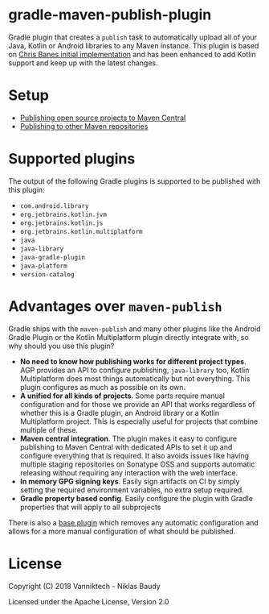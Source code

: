 # gradle-maven-publish-plugin

Gradle plugin that creates a `publish` task to automatically upload all of your Java, Kotlin or Android
libraries to any Maven instance. This plugin is based on [Chris Banes initial implementation](https://github.com/chrisbanes/gradle-mvn-push)
and has been enhanced to add Kotlin support and keep up with the latest changes.

# Setup

- [Publishing open source projects to Maven Central](https://vanniktech.github.io/gradle-maven-publish-plugin/central/)
- [Publishing to other Maven repositories](https://vanniktech.github.io/gradle-maven-publish-plugin/other/)

# Supported plugins

The output of the following Gradle plugins is supported to be published with this plugin:

- `com.android.library`
- `org.jetbrains.kotlin.jvm`
- `org.jetbrains.kotlin.js`
- `org.jetbrains.kotlin.multiplatform`
- `java`
- `java-library`
- `java-gradle-plugin`
- `java-platform`
- `version-catalog`

# Advantages over `maven-publish`

Gradle ships with the `maven-publish` and many other plugins like the Android Gradle Plugin or the Kotlin Multiplatform
plugin directly integrate with, so why should you use this plugin?

- **No need to know how publishing works for different project types**. AGP provides an API to configure publishing,
  `java-library` too, Kotlin Multiplatform does most things automatically but not everything. This plugin configures
  as much as possible on its  own.
- **A unified for all kinds of projects**. Some parts require manual configuration and for those we provide an API
  that works regardless of whether this is a Gradle plugin, an Android library or a Kotlin Multiplatform project. This
  is especially useful for projects that combine multiple of these.
- **Maven central integration**. The plugin makes it easy to configure publishing to Maven Central with dedicated
  APIs to set it up and configure everything that is required. It also avoids issues like having multiple staging
  repositories on Sonatype OSS and supports automatic releasing without requiring any interaction with the web
  interface.
- **In memory GPG signing keys**. Easily sign artifacts on CI by simply setting the required environment variables,
  no extra setup required.
- **Gradle property based config**. Easily configure the plugin with Gradle properties that will apply to all
  subprojects

There is also a [base plugin](https://vanniktech.github.io/gradle-maven-publish-plugin/base/) which removes any automatic configuration and allows for a more manual
configuration of what should be published.

# License

Copyright (C) 2018 Vanniktech - Niklas Baudy

Licensed under the Apache License, Version 2.0
